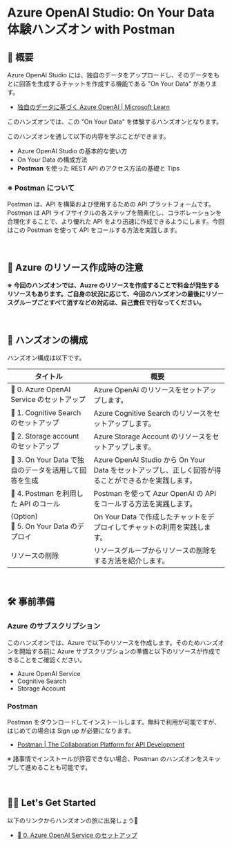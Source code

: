 # Azure OpenAI Studio: On Your Data 体験ハンズオン with Postman

## 💫 概要

Azure OpenAI Studio には、独自のデータをアップロードし、そのデータをもとに回答を生成するチャットを作成する機能である "On Your Data" があります。

- [独自のデータに基づく Azure OpenAI | Microsoft Learn](https://learn.microsoft.com/ja-jp/azure/ai-services/openai/concepts/use-your-data)

このハンズオンでは、この "On Your Data" を体験するハンズオンとなります。

このハンズオンを通して以下の内容を学ぶことができます。

- Azure OpenAI Studio の基本的な使い方
- On Your Data の構成方法
- **Postman** を使った REST API のアクセス方法の基礎と Tips

### ※ Postman について

Postman は、API を構築および使用するための API プラットフォームです。Postman は API ライフサイクルの各ステップを簡素化し、コラボレーションを合理化することで、より優れた API をより迅速に作成できるようにします。今回はこの Postman を使って API をコールする方法を実践します。

<br>

## 🚧 Azure のリソース作成時の注意

**※ 今回のハンズオンでは、Auzre のリソースを作成することで料金が発生するリソースもあります。ご自身の状況に応じて、今回のハンズオンの最後にリソースグループごとすべて消すなどの対応は、自己責任で行なってください。**

<br>

## 🔖 ハンズオンの構成

ハンズオン構成は以下です。

タイトル | 概要
--- | ---
🧪 0. Azure OpenAI Service のセットアップ | Azure OpenAI のリソースをセットアップします。
🧪 1. Cognitive Search のセットアップ | Azure Cognitive Search のリソースをセットアップします。
🧪 2. Storage account のセットアップ | Azure Storage Account のリソースをセットアップします。
🧪 3. On Your Data で独自のデータを活用して回答を生成 | Azure OpenAI Studio から On Your Data をセットアップし、正しく回答が得ることができるかを実践します。
🧪 4. Postman を利用した API のコール | Postman を使って Azur OpenAI の API をコールする方法を実践します。
(Option)<br>🧪 5. On Your Data のデプロイ | On Your Data で作成したチャットをデプロイしてチャットの利用を実践します。
リソースの削除 | リソースグループからリソースの削除をする方法を紹介します。

<br>

## 🛠️ 事前準備

### Azure のサブスクリプション

このハンズオンでは、Azure で以下のリソースを作成します。そのためハンズオンを開始する前に Azure サブスクリプションの準備と以下のリソースが作成できることをご確認ください。

- Azure OpenAI Service
- Cognitive Search
- Storage Account

### Postman

Postman をダウンロードしてインストールします。無料で利用が可能ですが、はじめての場合は Sign up が必要になります。  

- [Postman | The Collaboration Platform for API Development](https://www.postman.com/)

※ 諸事情でインストールが許容できない場合、Postman のハンズオンをスキップして進めることも可能です。

<br>

## 🧑‍💻 Let's Get Started

以下のリンクからハンズオンの旅に出発しょう🚀

- [🧪 0. Azure OpenAI Service のセットアップ](./setup-azure-openai.md)
